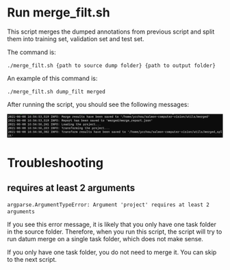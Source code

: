 # Run merge_filt.sh

This script merges the dumped annotations from previous script and split them into training set, validation set and test set.

The command is:

```
./merge_filt.sh {path to source dump folder} {path to output folder}
```

An example of this command is:

```
./merge_filt.sh dump_filt merged
```

After running the script, you should see the following messages:

![](assets/run_merge_filt/after_running.png)

# Troubleshooting

## requires at least 2 arguments

```text
argparse.ArgumentTypeError: Argument 'project' requires at least 2 arguments
```

If you see this error message, it is likely that you only have one task folder in the source folder. Therefore, when you run this script, the script will try to run datum merge on a single task folder, which does not make sense.

If you only have one task folder, you do not need to merge it. You can skip to the next script.